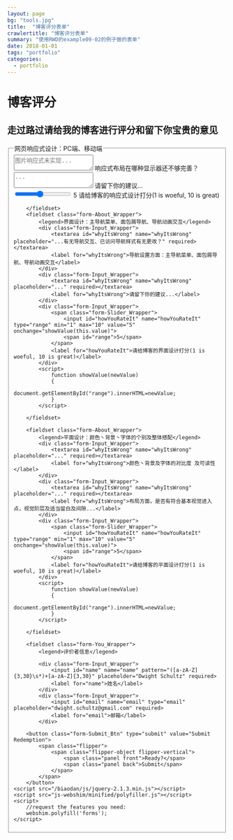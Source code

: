 ```yaml
---
layout: page
bg: "tools.jpg"
title:  "博客评分表单"
crawlertitle: "博客评分表单"
summary: "使用RWD的example09-02的例子做的表单"
date: 2018-01-01	
tags: "portfolio"
categories:
  - portfolio
---
```









<head>
<meta name="theme-color" content="#ff9900">
<link rel="stylesheet" href="/biaodan/styles.css">
</head>
<body>
	<form class="form-Wrapper" id="redemption" method="post">
		<div class="form-Intro">
			<h1>博客评分</h1>
			<h2>走过路过请给我的博客进行评分和留下你宝贵的意见</h2>
		</div>
		<fieldset class="form-About_Wrapper">
			<legend>网页响应式设计：PC端、移动端</legend>
			<div class="form-Input_Wrapper">
				<textarea id="whyItsWrong" name="whyItsWrong" placeholder="图片响应式未实现..." required></textarea>
				<label for="whyItsWrong">响应式布局在哪种显示器还不够完善？</label>
			</div>
			<div class="form-Input_Wrapper">
				<textarea id="whyItsWrong" name="whyItsWrong" placeholder="..." required></textarea>
				<label for="whyItsWrong">请留下你的建议...</label>
			</div>
			<div class="form-Input_Wrapper">
				<span class="form-Slider_Wrapper">
					<input id="howYouRateIt" name="howYouRateIt" type="range" min="1" max="10" value="5" onchange="showValue(this.value)">
					<span id="range">5</span>
				</span>
				<label for="howYouRateIt">请给博客的响应式设计打分(1 is woeful, 10 is great)</label>
			</div>
			<script>
				function showValue(newValue)
				{
					document.getElementById("range").innerHTML=newValue;
				}
			</script>
			
		</fieldset>
		<fieldset class="form-About_Wrapper">
			<legend>界面设计：主导航菜单、面包屑导航、导航动画交互</legend>
			<div class="form-Input_Wrapper">
				<textarea id="whyItsWrong" name="whyItsWrong" placeholder="...有无导航交互、已访问导航样式有无更改？" required></textarea>
				<label for="whyItsWrong">导航设置方面：主导航菜单、面包屑导航、导航动画交互</label>
			</div>
			<div class="form-Input_Wrapper">
				<textarea id="whyItsWrong" name="whyItsWrong" placeholder="..." required></textarea>
				<label for="whyItsWrong">请留下你的建议...</label>
			</div>
			<div class="form-Input_Wrapper">
				<span class="form-Slider_Wrapper">
					<input id="howYouRateIt" name="howYouRateIt" type="range" min="1" max="10" value="5" onchange="showValue(this.value)">
					<span id="range">5</span>
				</span>
				<label for="howYouRateIt">请给博客的界面设计打分(1 is woeful, 10 is great)</label>
			</div>
			<script>
				function showValue(newValue)
				{
					document.getElementById("range").innerHTML=newValue;
				}
			</script>
			
		</fieldset>

		<fieldset class="form-About_Wrapper">
			<legend>平面设计：颜色丶背景丶字体的个别及整体搭配</legend>
			<div class="form-Input_Wrapper">
				<textarea id="whyItsWrong" name="whyItsWrong" placeholder="..." required></textarea>
				<label for="whyItsWrong">颜色丶背景及字体的对比度 及可读性</label>
			</div>
			<div class="form-Input_Wrapper">
				<textarea id="whyItsWrong" name="whyItsWrong" placeholder="..." required></textarea>
				<label for="whyItsWrong">布局方面，是否有符合基本视觉进入点，视觉阶层及适当留白及间隙...</label>
			</div>
			<div class="form-Input_Wrapper">
				<span class="form-Slider_Wrapper">
					<input id="howYouRateIt" name="howYouRateIt" type="range" min="1" max="10" value="5" onchange="showValue(this.value)">
					<span id="range">5</span>
				</span>
				<label for="howYouRateIt">请给博客的平面设计打分(1 is woeful, 10 is great)</label>
			</div>
			<script>
				function showValue(newValue)
				{
					document.getElementById("range").innerHTML=newValue;
				}
			</script>
			
		</fieldset>
		
		<fieldset class="form-You_Wrapper">
			<legend>评价者信息</legend>
			
			<div class="form-Input_Wrapper">
				<input id="name" name="name" pattern="([a-zA-Z]{3,30}\s*)+[a-zA-Z]{3,30}" placeholder="Dwight Schultz" required>
				<label for="name">姓名</label>
			</div>
			<div class="form-Input_Wrapper">
				<input id="email" name="email" type="email" placeholder="dwight.schultz@gmail.com" required>
				<label for="email">邮箱</label>
			</div>

		<button class="form-Submit_Btn" type="submit" value="Submit Redemption">
			<span class="flipper">
				<span class="flipper-object flipper-vertical">
					<span class="panel front">Ready?</span>
					<span class="panel back">Submit</span>
				</span>
			</span>
		</button>
	<script src="/biaodan/js/jquery-2.1.3.min.js"></script>
	<script src="js-webshim/minified/polyfiller.js"></script>  
	<script>
		//request the features you need:
		webshim.polyfill('forms');
	</script>